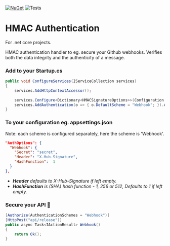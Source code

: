 [![NuGet](https://img.shields.io/nuget/v/Antja.Authentication.HMAC.svg)](https://www.nuget.org/packages/Antja.Authentication.HMAC)
![Tests](https://github.com/antja0/hmac-authentication/workflows/Tests/badge.svg)

# HMAC Authentication

For .net core projects.

HMAC authentication handler to eg. secure your Github webhooks.
Verifies both the data integrity and the authenticity of a message.

### Add to your Startup.cs
```c#
public void ConfigureServices(IServiceCollection services)
{
    services.AddHttpContextAccessor();
    
    services.Configure<Dictionary<HMACSignatureOptions>>(Configuration.GetSection("AuthOptions"));
    services.AddAuthentication(o => { o.DefaultScheme = "Webhook"; }).AddScheme<HMACSignatureHandler>("Webhook");
}
```

### To your configuration eg. appsettings.json

Note: each scheme is configured separately, here the scheme is 'Webhook'.

```json
"AuthOptions": {
  "Webhook": {
    "Secret": "secret",
    "Header": "X-Hub-Signature", 
    "HashFunction":  1
  }
},
```
- _**Header** defaults to X-Hub-Signature if left empty._
- _**HashFunction** is (SHA) hash function - 1, 256 or 512, Defaults to 1 if left empty._


### Secure your API :rocket:
```c#
[Authorize(AuthenticationSchemes = "Webhook")]
[HttpPost("api/release")]
public async Task<IActionResult> Webhook()
{
    return Ok();
}
```
